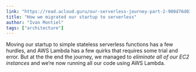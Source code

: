 ```yaml
---
link: "https://read.acloud.guru/our-serverless-journey-part-2-908d76d03716"
title: "How we migrated our startup to serverless"
author: "Ivan Montiel"
tags: ["architecture"]
---
```


Moving our startup to simple stateless serverless functions has a few hurdles, and AWS Lambda has a few quirks that requires some trial and error. But at the the end the journey, we managed to _eliminate all of our EC2 instances_ and we’re now running all our code using AWS Lambda.
